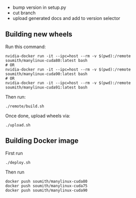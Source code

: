- bump version in setup.py
- cut branch
- upload generated docs and add to version selector


## Building new wheels

Run this command:

```
nvidia-docker run -it --ipc=host --rm -v $(pwd):/remote soumith/manylinux-cuda80:latest bash
# OR
nvidia-docker run -it --ipc=host --rm -v $(pwd):/remote soumith/manylinux-cuda90:latest bash
# OR
nvidia-docker run -it --ipc=host --rm -v $(pwd):/remote soumith/manylinux-cuda91:latest bash
```

Then run:

```
./remote/build.sh
```

Once done, upload wheels via:

```
./upload.sh
```

## Building Docker image

First run

```
./deploy.sh
```

Then run

```
docker push soumith/manylinux-cuda80
docker push soumith/manylinux-cuda75
docker push soumith/manylinux-cuda90
```